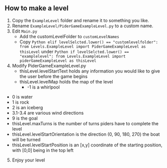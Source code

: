 ## How to make a level

1. Copy the `ExampleLevel` folder and rename it to something you like.
2. Rename `ExampleLevel/PiderGameExampleLevel.py` to a custom name.
3. Edit `Main.py`
   * Add the customLevelFolder to `customLevelNames`
   * Copy ```Python
        elif levelSelcted.lower() == "customlevelfolder":
                    from Levels.ExampleLevel import PiderGameExampleLevel as thisLevel```
        under ```Python
        if levelSelcted.lower() == "examplelevel":
                    from Levels.ExampleLevel import piderGameExampleLevel as thisLevel```
4. Modify PiderGameExampleLevel.py
   * thisLevel.levelStartText holds any information you would like to give the user before the game begins
   * thisLevel.levelMap holds the map of the level
     * -1 is a whirlpool
  * 0 is water
  * 1 is rock
  * 2 is an iceberg
  * 3.1-3.4 are various wind directions
  * 9 is the goal
  * thisLevel.maxTurns is the number of turns piders have to complete the level
  * thisLevel.levelStartOrientation is the direction (0, 90, 180, 270) the boat will be turned
  * thisLevel.levelStartPosition is an [x,y] coordinate of the starting position, with [0,0] being in the top left
5. Enjoy your level
